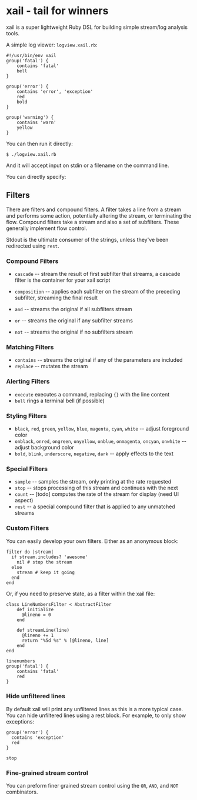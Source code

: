 # xail - tail for winners

xail is a super lightweight Ruby DSL for building simple stream/log analysis
tools.

A simple log viewer: `logview.xail.rb`:


    #!/usr/bin/env xail
    group('fatal') {
        contains 'fatal'
        bell
    }

    group('error') {
        contains 'error', 'exception'
        red
        bold
    }

    group('warning') {
        contains 'warn'
        yellow
    }

You can then run it directly:

    $ ./logview.xail.rb

And it will accept input on stdin or a filename on the command line.

You can directly specify:

## Filters

There are filters and compound filters. A filter takes a line from a stream
and performs some action, potentially altering the stream, or terminating the flow.
Compound filters take a stream and also a set of subfilters. These generally implement
flow control.

Stdout is the ultimate consumer of the strings, unless they've been redirected using `rest`.

### Compound Filters
* `cascade` -- stream the result of first subfilter that streams, a cascade filter is the container for your xail script
* `composition` -- applies each subfilter on the stream of the preceding subfilter, streaming the final result

* `and` -- streams the original if all subfilters stream
* `or` -- streams the original if any subfilter streams
* `not` -- streams the original if no subfilters stream

### Matching Filters
* `contains` -- streams the original if any of the parameters are included
* `replace` -- mutates the stream

### Alerting Filters
* `execute` executes a command, replacing `{}` with the line content
* `bell` rings a terminal bell (if possible)

### Styling Filters
* `black`, `red`, `green`, `yellow`, `blue`, `magenta`, `cyan`, `white` -- adjust foreground color
* `onblack`, `onred`, `ongreen`, `onyellow`, `onblue`, `onmagenta`, `oncyan`, `onwhite` -- adjust background color
* `bold`, `blink`, `underscore`, `negative`, `dark` -- apply effects to the text

### Special Filters
* `sample` -- samples the stream, only printing at the rate requested
* `stop` -- stops processing of this stream and continues with the next
* `count` -- [todo] computes the rate of the stream for display (need UI aspect)
* `rest` -- a special compound filter that is applied to any unmatched streams

### Custom Filters

You can easily develop your own filters. Either as an anonymous block:

    filter do |stream|
      if stream.includes? 'awesome'
        nil # stop the stream
      else
        stream # keep it going
      end
    end

Or, if you need to preserve state, as a filter within the xail file:

    class LineNumbersFilter < AbstractFilter
        def initialize
          @lineno = 0
        end

        def streamLine(line)
          @lineno += 1
          return "%5d %s" % [@lineno, line]
        end
    end

    linenumbers
    group('fatal') {
        contains 'fatal'
        red
    }


### Hide unfiltered lines
By default xail will print any unfiltered lines as this is a more typical case.
You can hide unfiltered lines using a rest block. For example, to only show
exceptions:

    group('error') {
      contains 'exception'
      red
    }

    stop

### Fine-grained stream control
You can preform finer grained stream control using the `OR`, `AND`, and `NOT`
combinators.
